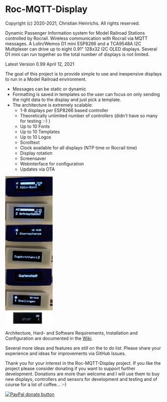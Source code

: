 # Roc-MQTT-Display

Copyright (c) 2020-2021, Christian Heinrichs.
All rights reserved.


Dynamic Passenger Information system for Model Railroad Stations controlled by Rocrail.
Wireless communication with Rocrail via MQTT messages.
A Lolin/Wemos D1 mini ESP8266 and a TCA9548A I2C Multiplexer can drive up to eight 0.91" 128x32
I2C OLED displays. 
Several D1 mini can run together so the total number of displays is not limited.

Latest Version 0.99 
April 12, 2021 

The goal of this project is to provide simple to use and inexpensive displays to run in a Model Railroad environment.

- Messages can be static or dynamic
- Formatting is saved in templates so the user can focus on only sending the right data to the display and just pick a template.
- The architecture is extremely scalable:
	* 1-8 displays per ESP8266 based controller
	* Theoretically unlimited number of controllers (didn't have so many for testing :-) )
	* Up to 10 Fonts
	* Up to 10 Templates
	* Up to 10 Logos
	* Scrolltext
	* Clock available for all displays (NTP time or Rocrail time)
	* Display rotation
	* Screensaver
	* Webinterface for configuration
	* Updates via OTA

<img src="doc/RMD002.jpg" width="30%" alt="Displays"/>

Architecture, Hard- and Software Requirements, Installation and Configuration are documented in the [Wiki](https://github.com/chrisweather/RocMQTTdisplay/wiki).

Several more ideas and features are still on the to do list.
Please share your experience and ideas for improvements via GitHub Issues.

Thank you for your interest in the Roc-MQTT-Display project.
If you like the project please consider donating if you want to support further development.
Donations are more than welcome and I will use them to buy new displays, controllers and sensors for development and testing and of course for a lot of coffee... :-)

[![PayPal donate button](https://img.shields.io/badge/Donate-PayPal-green.svg)](https://www.paypal.com/donate?hosted_button_id=XC7T2ECBQYNJ2)


